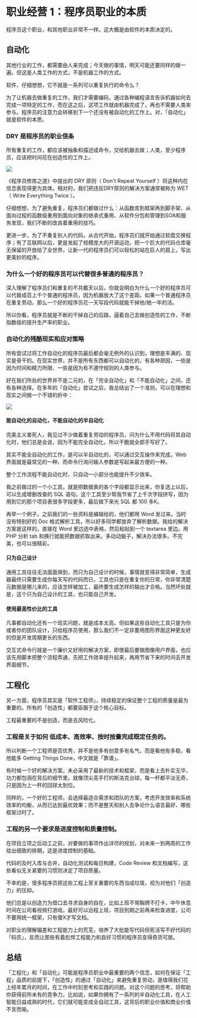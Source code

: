 ### 
# 职业经营 1：程序员职业的本质

程序员这个职业，和其他职业非常不一样。这大概是由软件的本质决定的。

## 自动化

其他行业的工作，都需要由人来完成；今天做的事情，明天可能还要同样的做一遍。但这是人类工作的方式，不是机器工作的方式。

软件，仔细想想，它不就是一系列可以重复执行的命令么？

为了让机器去做重复的工作，我们才需要编码，通过各种编程语言告诉机器如何去完成一项特定的工作，而在这之后，这项工作就由机器完成了，再也不需要人类来参与。程序员的注意力会转移到下一个还没有被自动化的工作上。对，「自动化」就是软件的本质。

### DRY 是程序员的职业信条

所有重复的工作，都应该被抽象和描述成命令，交给机器去做；人类，至少程序员，应该把时间花在创造性的工作上。

![](https://user-gold-cdn.xitu.io/2017/11/2/c8010a763418320ee7473ed4cd0c7d54)

《程序员修炼之道》中提出的 DRY 原则（ Don't Repeat Yourself ）将这种内在信念表现得更为具体。相对的，我们把违反DRY原则的解决方案通常被称为 WET （ Write Everything Twice ）。

仔细想想，为了避免重复，程序员们都做过什么：从函数库到框架再到脚手架、从面向过程的函数级重用到面向对象的继承式重用、从软件分包和管理到SOA和服务发现，我们不断的改良着重用的技巧。

更进一步，为了不重复别人的代码，从古代开始，程序员们就开始通过软盘交换程序；有了互联网以后，更是发起了规模庞大的开源运动，把一个巨大的代码仓库毫无保留的开放给了全世界，让新一代的程序员们可以轻松的站在巨人的肩上，写出更美妙的程序。

### 为什么一个好的程序员可以代替很多普通的程序员？

深入理解了程序员们和重复的不共戴天以后，你就会明白为什么一个好的程序员可以代替成百上千个普通的程序员，因为机器放大了这个差距。如果一个普通程序员在重复劳动，那么一个好的程序员花一天写段代码就能干掉他/她一年的活。

所以你看，程序员就是不断的干掉自己的后路，逼着自己去做创造性的工作，不断指数级的提升生产率的职业。

### 自动化的残酷现实和应对策略

所有尝试过将工作自动化的程序员最后都会毫无例外的认识到，理想是丰满的、现实是骨干的。在现实世界，并不是所有东西都可以自动化的，有各种原因，一些是因为时间和精力所限、一些是因为有不遵守规则的人类参与。

好在我们所处的世界并不是二元的，在「完全自动化」和「不能自动化」之间，还有各种选择。在多年的「自动化」尝试之后，我总结出了一个准则，可以在理想和现实之间做一个不错的折中：

![](https://user-gold-cdn.xitu.io/2017/11/2/1e70176dbf79a38b5e430920d95b403b)

#### 能自动化的自动化，不能自动化的半自动化

完美主义害死人，我见过不少做着重复劳动的程序员，问为什么不用代码将其自动化时，他们总是会说，因为不能完全自动化，所以干脆就全部手写好了。

其实不能全自动化的工作，是可以半自动化的，可以通过交互操作来完成，Web 界面就是最常见的一种、而命令行询问输入参数是写起来最方便的一种。

整个工作流程不能自动化时，只自动一小部分也能提升不少效率。

我之前做过的一个小工具，就是把数据表的各个字段都显示出来，你复选上以后，可以生成增删改查的 SQL 语句。这个工具至少帮我节省了上千次字段拼写，因为用到它的那个项目表很多字段更多，最后做下来光 SQL 都 100 多K。

再举一个例子。之前我们的一些资料是编辑给的，他们都用 Word 发过来。当时没有特别好的 Doc 格式解析工具，所以好多同学都放弃了解析数据。我给的解决方案是这样的，直接在 Word 里边选中表格，然后粘贴到一个 textarea 里边。用 PHP 分析 tab 和换行就能把数据抓取出来。多动动脑子，解决办法很多。不完美，也可以很精彩。

#### 只为自己设计

通用工具往往无法面面俱到，而只为自己设计的时候，事情就变得非常简单，生成器最终只需要生成你每天写的代码而已，工具也只是在重复你的日常，你非常清楚元数据是哪儿来的，应该怎样被加工，最终要生成怎样的输出才合格。当然坏处就是，这个只为自己设计的工具，也只能自己开发。

#### 使用最高性价比的工具

凡事都自动化还有一个现实问题，就是成本太高。但如果这些自动化工具只是为你或者你的团队设计，只给程序员使用，那么我们不一定非要用图形界面这种更友好的但是开发周期更长的东西。

交互式命令行就是一个廉价又好用的解决方案，即使最后要做图像用户界面，也应该先用脚本把整个流程弄通，先把工作效率提升起来，再用节省下来的时间去开发界面细节。

## 工程化

另一方面，程序员其实是「软件工程师」，持续稳定的保证整个工程的质量是最为重要的。所有的「创造性」都要臣服于这个核心目标。

工程最重要的不是创造，而是去风险化。

### 工程是关于如何 低成本、高效率、按时按量完成既定任务的。

所以判断一个工程师是否优秀，并不是他多有创意多有名气，而是看他有多稳，看他能多 Getting Things Done，中文就是「靠谱」。

有时候一个好的解决方案，未必采用了最新的技术和框架，而是看上去朴实无华，功力都包涵在背后的细节里。就像顶尖高手打的斯洛克台球，每一杆都平淡无奇，只是因为上一杆的回球太到位。

同样的，一个好的工程师，会选择最适合需求和团队的方案，考虑开发效率和系统效率的均衡，从而已达到最优效果；而不是整天和别人去争论什么语言最好、哪些框架过时了。

### 工程的另一个要求是进度控制和质量控制。

在项目立项之后动工之前，对要做的事项作出详尽的规划，对未来一到两周的工作给出细致的排期，这是进度控制的基础。

代码的及时入库与合并，自动化测试和每日构建，Code Review 和文档编写，这些看似无关紧要的习惯则决定了项目质量。

不幸的是，很多程序员把这些工程上至关重要的东西当成垃圾，视为对他们「创造力」的压抑。

他们总是以创造力为借口去寻求自身的自在，比如上班不带胸牌不打卡，中午休息时间在公司看视频打游戏，最好可以远程上班，项目到期之前再来检查进度，公司不要用统一框架，只有傻X才写文档。

对职业的理解偏差和工程能力上的荒芜，培养了大批能写代码但死活写不好代码的「码农」，反而让那些有着彪悍工程能力和良好习惯的程序员变得奇货可居。

## 总结

「工程化」和「自动化」可能是程序员职业中最重要的两个信念，如何在保证「工程」品质的前提下，「创造性」的通过「自动化」来避免重复劳动，是值得我们花上经年累月的时间，在工作中时刻思考和实践的问题。对这个问题的思考，将帮助你获得前所未有的竞争力，比如说，如果你拥有了一系列的半自动化工具，在人工智能日益成熟的时代，它们就可能变成全自动工具，这背后的职业价值和商业价值不言而喻。